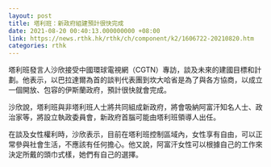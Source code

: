 ```yaml
---
layout: post
title: 塔利班：新政府組建預計很快完成
date: 2021-08-20 00:40:13.000000000 +08:00
link: https://news.rthk.hk/rthk/ch/component/k2/1606722-20210820.htm
categories: rthk
---
```


塔利班發言人沙欣接受中國環球電視網（CGTN）專訪，談及未來的建國目標和計劃。他表示，以巴拉達爾為首的談判代表團到坎大哈省是為了與各方協商，以成立一個開放、包容的伊斯蘭政府，預計很快就會完成。

沙欣說，塔利班與非塔利班人士將共同組成新政府，將會吸納阿富汗知名人士、政治家等，將設立執政委員會，新政府首腦可能由塔利班領導人出任。

在談及女性權利時，沙欣表示，目前在塔利班控制區域內，女性享有自由，可以正常參與社會生活，不應該有任何擔心。他又說，阿富汗女性可以根據自己的工作來決定所戴的頭巾式樣，她們有自己的選擇。
